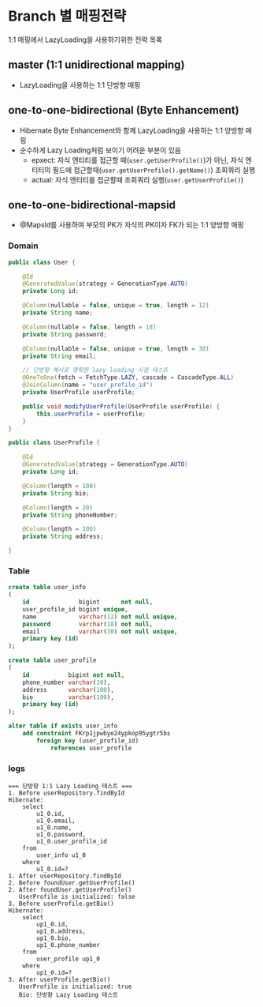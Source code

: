 # Branch 별 매핑전략
1:1 매핑에서 LazyLoading을 사용하기위한 전략 목록 

## master (1:1 unidirectional mapping)
- LazyLoading을 사용하는 1:1 단방향 매핑 
## one-to-one-bidirectional (Byte Enhancement)
- Hibernate Byte Enhancement와 함께 LazyLoading을 사용하는 1:1 양방향 매핑 
- 순수하게 Lazy Loading처럼 보이기 어려운 부분이 있음
  - epxect: 자식 엔티티를 접근할 때(`user.getUserProfile()`)가 아닌, 자식 엔티티의 필드에 접근할때(`user.getUserProfile().getName()`) 조회쿼리 실행
  - actual: 자식 엔티티를 접근할때 조회쿼리 실행(`user.getUserProfile()`)
## one-to-one-bidirectional-mapsid
- @MapsId를 사용하여 부모의 PK가 자식의 PK이자 FK가 되는 1:1 양방향 매핑

### Domain

```java
public class User {

    @Id
    @GeneratedValue(strategy = GenerationType.AUTO)
    private Long id;

    @Column(nullable = false, unique = true, length = 12)
    private String name;

    @Column(nullable = false, length = 18)
    private String password;

    @Column(nullable = false, unique = true, length = 30)
    private String email;

    // 단방향 예시로 명확한 lazy loading 시점 테스트
    @OneToOne(fetch = FetchType.LAZY, cascade = CascadeType.ALL)
    @JoinColumn(name = "user_profile_id")
    private UserProfile userProfile;

    public void modifyUserProfile(UserProfile userProfile) {
        this.userProfile = userProfile;
    }
}
```

``` java
public class UserProfile {

    @Id
    @GeneratedValue(strategy = GenerationType.AUTO)
    private Long id;

    @Column(length = 100)
    private String bio;

    @Column(length = 20)
    private String phoneNumber;

    @Column(length = 100)
    private String address;

}
```

### Table

```sql
create table user_info
(
    id              bigint      not null,
    user_profile_id bigint unique,
    name            varchar(12) not null unique,
    password        varchar(18) not null,
    email           varchar(30) not null unique,
    primary key (id)
);

create table user_profile
(
    id           bigint not null,
    phone_number varchar(20),
    address      varchar(100),
    bio          varchar(100),
    primary key (id)
);

alter table if exists user_info
    add constraint FKrp1jpwbye24ypkop95ygtr5bs
        foreign key (user_profile_id)
            references user_profile

```

### logs

```
=== 단방향 1:1 Lazy Loading 테스트 ===
1. Before userRepository.findById
Hibernate: 
    select
        u1_0.id,
        u1_0.email,
        u1_0.name,
        u1_0.password,
        u1_0.user_profile_id 
    from
        user_info u1_0 
    where
        u1_0.id=?
1. After userRepository.findById
2. Before foundUser.getUserProfile()
2. After foundUser.getUserProfile()
   UserProfile is initialized: false
3. Before userProfile.getBio()
Hibernate: 
    select
        up1_0.id,
        up1_0.address,
        up1_0.bio,
        up1_0.phone_number 
    from
        user_profile up1_0 
    where
        up1_0.id=?
3. After userProfile.getBio()
   UserProfile is initialized: true
   Bio: 단방향 Lazy Loading 테스트
```
